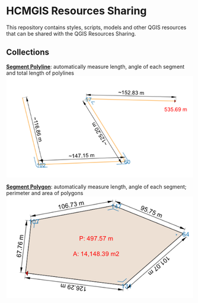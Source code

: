 # HCMGIS Resources Sharing

This repository contains styles, scripts, models and other QGIS 
resources that can be shared with the QGIS Resources Sharing.

## Collections

[**Segment Polyline**](https://github.com/thangqd/HCMGIS-Resources/tree/master/collections/segments): automatically measure length, angle of each segment and total length of polylines 
![Segmen Polyline](collections/segments/preview/segment_polyline.png)


[**Segment Polygon**](https://github.com/thangqd/HCMGIS-Resources/tree/master/collections/segments): automatically measure length, angle of each segment; perimeter and area of polygons 
![Segment Polygon](collections/segments/preview/segment_polygon.png)